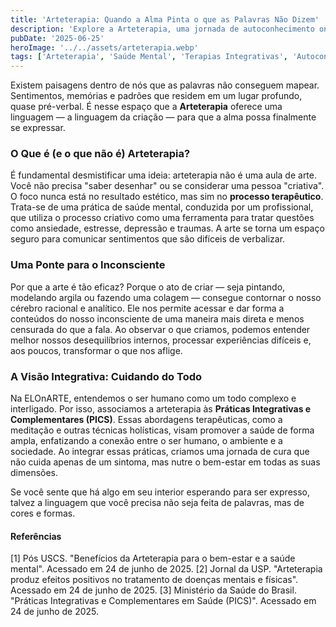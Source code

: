 ```yaml
---
title: 'Arteterapia: Quando a Alma Pinta o que as Palavras Não Dizem'
description: 'Explore a Arteterapia, uma jornada de autoconhecimento onde a expressão criativa se torna uma poderosa ferramenta de cura para a mente e as emoções.'
pubDate: '2025-06-25'
heroImage: '../../assets/arteterapia.webp'
tags: ['Arteterapia', 'Saúde Mental', 'Terapias Integrativas', 'Autoconhecimento', 'Expressão Criativa', 'Cura Emocional', 'Bem-Estar']
---
```


Existem paisagens dentro de nós que as palavras não conseguem mapear. Sentimentos, memórias e padrões que residem em um lugar profundo, quase pré-verbal. É nesse espaço que a **Arteterapia** oferece uma linguagem — a linguagem da criação — para que a alma possa finalmente se expressar.

### O Que é (e o que não é) Arteterapia?

É fundamental desmistificar uma ideia: arteterapia não é uma aula de arte. Você não precisa "saber desenhar" ou se considerar uma pessoa "criativa". O foco nunca está no resultado estético, mas sim no **processo terapêutico**. Trata-se de uma prática de saúde mental, conduzida por um profissional, que utiliza o processo criativo como uma ferramenta para tratar questões como ansiedade, estresse, depressão e traumas. A arte se torna um espaço seguro para comunicar sentimentos que são difíceis de verbalizar.

### Uma Ponte para o Inconsciente

Por que a arte é tão eficaz? Porque o ato de criar — seja pintando, modelando argila ou fazendo uma colagem — consegue contornar o nosso cérebro racional e analítico. Ele nos permite acessar e dar forma a conteúdos do nosso inconsciente de uma maneira mais direta e menos censurada do que a fala. Ao observar o que criamos, podemos entender melhor nossos desequilíbrios internos, processar experiências difíceis e, aos poucos, transformar o que nos aflige.

### A Visão Integrativa: Cuidando do Todo

Na ELOnARTE, entendemos o ser humano como um todo complexo e interligado. Por isso, associamos a arteterapia às **Práticas Integrativas e Complementares (PICS)**. Essas abordagens terapêuticas, como a meditação e outras técnicas holísticas, visam promover a saúde de forma ampla, enfatizando a conexão entre o ser humano, o ambiente e a sociedade. Ao integrar essas práticas, criamos uma jornada de cura que não cuida apenas de um sintoma, mas nutre o bem-estar em todas as suas dimensões.

Se você sente que há algo em seu interior esperando para ser expresso, talvez a linguagem que você precisa não seja feita de palavras, mas de cores e formas.

#### **Referências**
[1] Pós USCS. "Benefícios da Arteterapia para o bem-estar e a saúde mental". Acessado em 24 de junho de 2025.
[2] Jornal da USP. "Arteterapia produz efeitos positivos no tratamento de doenças mentais e físicas". Acessado em 24 de junho de 2025.
[3] Ministério da Saúde do Brasil. "Práticas Integrativas e Complementares em Saúde (PICS)". Acessado em 24 de junho de 2025.